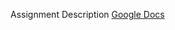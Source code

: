 Assignment Description
<a href="https://docs.google.com/document/d/1ZJXNOR-Fy_z39l15aSGXNuCmPeIJ9M32IKeP5Htx0j4/edit?usp=sharing">Google Docs</a>
